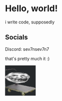 # Hello, world!

i write code, supposedly

## Socials
Discord: sev7nsev7n7

that's pretty much it :)

<!-- ![trolololololo](/data/trolley_larger.png | width = 100) -->
<img src="/data/trolley_larger.png" width="100">
